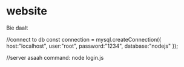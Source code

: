 # website
Bie daalt

//connect to db
const connection = mysql.createConnection({
    host:"localhost",
    user:"root",
    password:"1234",
    database:"nodejs"
});

//server asaah command: node login.js
